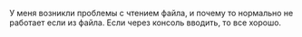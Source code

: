 У меня возникли проблемы с чтением файла, и почему то нормально не работает если из файла. Если через консоль вводить, то все хорошо.
